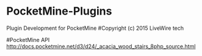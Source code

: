 # PocketMine-Plugins
Plugin Development for PocketMine
#Copyright (c) 2015 LiveWire tech

#PocketMine API
http://docs.pocketmine.net/d3/d24/_acacia_wood_stairs_8php_source.html

